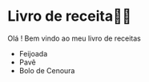 # Livro de receita:man_cook:

Olá ! Bem vindo ao meu livro de receitas

- Feijoada
- Pavê
- Bolo de Cenoura
